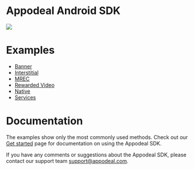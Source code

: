 # Appodeal Android SDK

[![](https://img.shields.io/badge/SDK%20version-%203.8.1-brightgreen)](https://docs.appodeal.com/android/get-started)

# Examples

* [Banner](https://github.com/appodeal/appodeal-android-sdk/tree/master/banner)
* [Interstitial](https://github.com/appodeal/appodeal-android-sdk/tree/master/interstitial)
* [MREC](https://github.com/appodeal/appodeal-android-sdk/tree/master/mrec)
* [Rewarded Video](https://github.com/appodeal/appodeal-android-sdk/tree/master/rewarded)
* [Native](https://github.com/appodeal/appodeal-android-sdk/tree/master/native)
* [Services](https://github.com/appodeal/appodeal-android-sdk/tree/master/analytics)

# Documentation

The examples show only the most commonly used methods. Check out
our [Get started](https://docs.appodeal.com/android/get-started) page for documentation on using the
Appodeal SDK.

If you have any comments or suggestions about the Appodeal SDK, please contact our support team
support@appodeal.com.